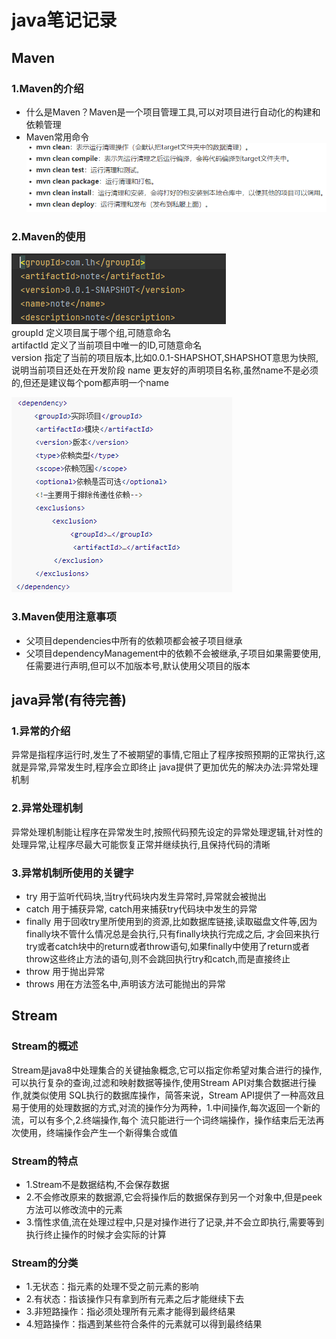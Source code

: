 # java笔记记录

## Maven

### 1.Maven的介绍
* 什么是Maven？Maven是一个项目管理工具,可以对项目进行自动化的构建和依赖管理
* Maven常用命令 
![](./maven/img/1.jpg)

### 2.Maven的使用
![](./maven/img/2.jpg) <br/>
groupId 定义项目属于哪个组,可随意命名 <br/>
artifactId 定义了当前项目中唯一的ID,可随意命名 <br/>
version 指定了当前的项目版本,比如0.0.1-SHAPSHOT,SHAPSHOT意思为快照,说明当前项目还处在开发阶段
name 更友好的声明项目名称,虽然name不是必须的,但还是建议每个pom都声明一个name 

![](./maven/img/3.jpg) <br/>

### 3.Maven使用注意事项
* 父项目dependencies中所有的依赖项都会被子项目继承
* 父项目dependencyManagement中的依赖不会被继承,子项目如果需要使用,任需要进行声明,但可以不加版本号,默认使用父项目的版本

## java异常(有待完善)

### 1.异常的介绍
异常是指程序运行时,发生了不被期望的事情,它阻止了程序按照预期的正常执行,这就是异常,异常发生时,程序会立即终止
java提供了更加优先的解决办法:异常处理机制

### 2.异常处理机制
异常处理机制能让程序在异常发生时,按照代码预先设定的异常处理逻辑,针对性的处理异常,让程序尽最大可能恢复正常并继续执行,且保持代码的清晰

### 3.异常机制所使用的关键字
* try 用于监听代码块,当try代码块内发生异常时,异常就会被抛出
* catch 用于捕获异常, catch用来捕获try代码块中发生的异常
* finally 用于回收try里所使用到的资源,比如数据库链接,读取磁盘文件等,因为finally块不管什么情况总是会执行,只有finally块执行完成之后,
才会回来执行try或者catch块中的return或者throw语句,如果finally中使用了return或者throw这些终止方法的语句,则不会跳回执行try和catch,而是直接终止
* throw 用于抛出异常
* throws 用在方法签名中,声明该方法可能抛出的异常

## Stream

### Stream的概述
Stream是java8中处理集合的关键抽象概念,它可以指定你希望对集合进行的操作,可以执行复杂的查询,过滤和映射数据等操作,使用Stream API对集合数据进行操作,就类似使用
SQL执行的数据库操作，简答来说，Stream API提供了一种高效且易于使用的处理数据的方式,对流的操作分为两种，1.中间操作,每次返回一个新的流，可以有多个,2.终端操作,每个
流只能进行一个词终端操作，操作结束后无法再次使用，终端操作会产生一个新得集合或值

### Stream的特点
* 1.Stream不是数据结构,不会保存数据
* 2.不会修改原来的数据源,它会将操作后的数据保存到另一个对象中,但是peek方法可以修改流中的元素
* 3.惰性求值,流在处理过程中,只是对操作进行了记录,并不会立即执行,需要等到执行终止操作的时候才会实际的计算

### Stream的分类
* 1.无状态：指元素的处理不受之前元素的影响
* 2.有状态：指该操作只有拿到所有元素之后才能继续下去
* 3.非短路操作：指必须处理所有元素才能得到最终结果
* 4.短路操作：指遇到某些符合条件的元素就可以得到最终结果